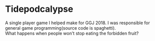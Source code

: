 # Tidepodcalypse
A single player game I helped make for GGJ 2018.  I was responsible for general game programming(source code is spaghetti).  
What happens when people won't stop eating the forbidden fruit?
